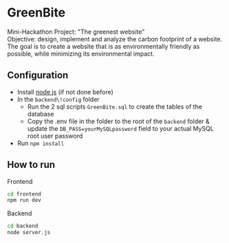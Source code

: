 # GreenBite

Mini-Hackathon Project: "The greenest website" <br/>
Objective: design, implement and analyze the carbon footprint of a website. The goal is to create a website that is as environmentally friendly as possible, while minimizing its environmental impact.


## Configuration

- Install [node.js](https://nodejs.org/fr/download) (if not done before)
- In the ```backend\!config``` folder
  - Run the 2 sql scripts ```GreenBite.sql``` to create the tables of the database
  - Copy the .env file in the folder to the root of the ```backend``` folder & update the ```DB_PASS=yourMySQLpassword``` field to your actual MySQL root user password
- Run ```npm install```


## How to run
Frontend
```bash
cd frontend
npm run dev
```

Backend
```bash
cd backend
node server.js
```